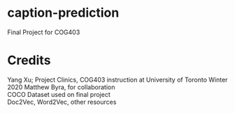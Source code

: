 # caption-prediction 
Final Project for COG403


# Credits
Yang Xu; Project Clinics, COG403 instruction at University of Toronto Winter 2020
Matthew Byra, for collaboration<br>
COCO Dataset used on final project<br>
Doc2Vec, Word2Vec, other resources<br>

